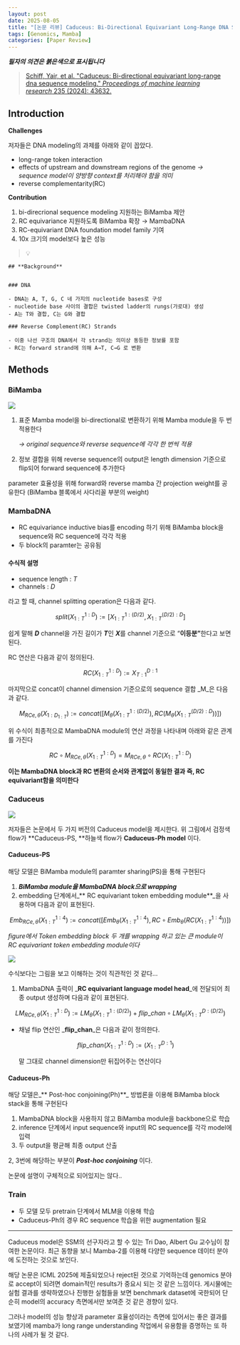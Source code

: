 ```yaml
---
layout: post
date: 2025-08-05
title: "[논문 리뷰] Caduceus: Bi-Directional Equivariant Long-Range DNA Sequence Modeling"
tags: [Genomics, Mamba]
categories: [Paper Review]
---
```


<span class="notion-red">_**필자의 의견은 붉은색으로 표시됩니다**_</span>


> [Schiff, Yair, et al. "Caduceus: Bi-directional equivariant long-range dna sequence modeling." ](https://pmc.ncbi.nlm.nih.gov/articles/PMC12189541/)[_Proceedings of machine learning research_](https://pmc.ncbi.nlm.nih.gov/articles/PMC12189541/)[ 235 (2024): 43632.](https://pmc.ncbi.nlm.nih.gov/articles/PMC12189541/)



## Introduction


**Challenges**


저자들은 DNA modeling의 과제를 아래와 같이 꼽았다.

- long-range token interaction
- effects of upstream and downstream regions of the genome 
_→ sequence model이 양방향 context를 처리해야 함을 의미_
- reverse complementarity(RC)

**Contribution**

1. bi-direcrional sequence modeling 지원하는 BiMamba 제안
1. RC equivariance 지원하도록 BiMamba 확장 → MambaDNA
1. RC-equivariant DNA foundation model family 기여
1. 10x 크기의 model보다 높은 성능

> 💡 


	## **Background**


	### DNA

	- DNA는 A, T, G, C 네 가지의 nucleotide bases로 구성
	- nucleotide base 사이의 결합은 twisted ladder의 rungs(가로대) 생성
	- A는 T와 결합, C는 G와 결합

	### Reverse Complement(RC) Strands

	- 이중 나선 구조의 DNA에서 각 strand는 의미상 동등한 정보를 포함
	- RC는 forward strand에 의해 A→T, C→G 로 변환


## Methods



### BiMamba


![](https://prod-files-secure.s3.us-west-2.amazonaws.com/542b861c-36a8-4051-84e5-8804b6728dba/2c247d59-7815-4980-99f0-8f0d21f445a7/image.png?X-Amz-Algorithm=AWS4-HMAC-SHA256&X-Amz-Content-Sha256=UNSIGNED-PAYLOAD&X-Amz-Credential=ASIAZI2LB466ZABJIYZI%2F20250830%2Fus-west-2%2Fs3%2Faws4_request&X-Amz-Date=20250830T220104Z&X-Amz-Expires=3600&X-Amz-Security-Token=IQoJb3JpZ2luX2VjEIb%2F%2F%2F%2F%2F%2F%2F%2F%2F%2FwEaCXVzLXdlc3QtMiJGMEQCIDyxO7E%2BIc12X4DPkoB9fPaifS30sUDsar1rcegX7NIRAiA992BiBXUSTd3lBbzSVXq4Jtjjaf06WmDrFRcfwKWFlCqIBAjf%2F%2F%2F%2F%2F%2F%2F%2F%2F%2F8BEAAaDDYzNzQyMzE4MzgwNSIMNDzvzuWBQAb1VftJKtwDkxNqMJRCP4Jhy4HR1t4mBBq7V5XieHfHgBctp%2BjFej70TCYR0m88El64awNhmCAm%2B%2Bfkym1eS8iT6HWvAgq8pepa3wHeFng7YHRFzHtFz0d5MsYWPAaYqylWlqCAkR7XIywxh7D71txYM3d88n%2BeVrcHSzjIGqkocIHg9jfUkX0cx7WZxGp25VxRgxSs7aTToarNzPcwUlfoQop6A9xWDgsN3zt3lpH4J0uoQ4WkGwJ5Iz0nJ36RShufdK2MmNM4FCzhmGf%2B7MCOxulMxZwpOKjxMEwb0JRfSpovgBAs9qMftLEiIQpMonC8BEWTklJ6894WDOAg3b0gpb%2FPyT1aDjV%2BewCAtl8X31bc%2Bvk7ciV5jAtE%2BbZGYDnpiiOAV679uKhkV%2B0iHBi9RBmy%2FQgjbZ05faxzQ25KKNuxaxKsivhM0iDJ1Bcuu%2BCQI0tkoV618s9eUdewSRWnwQmZ6E8E6sbyW%2Fl2iohDWlGlpDg27Is2mRIgoSTMsWRDuu0IDO0VtGrAFL5e9rmhlSO01qJQ592h48PN0eM0U%2BLZBMOcqGkW9VEADgBOL8c9jKaIvpGEgVdOsP3NLRHcfDBJmONiktNnaSBDyICwcm%2BnnhONqcdMTNPndoMSdKXHwt0w0eDNxQY6pgGeaHVFjqNTUUKUXB8Egl4PvCh5Ww%2BEwvkIDJ7RTywNeO49dCDc%2B7JO%2FF8vRQrtGumEgb05aHmAyDPLpNqJd%2Fq7omJk1dtVJAYSVnkLnTeWGZMakI89G1rhR4Zxt2F7ACK9c2sw0f9254xSr1h2%2Bs6xPw1XlaxGcY7VUC44yhmbjvWMhj7TLH7eJw5iQi9D5d1mk0nACUR3ZUaiCTZIem1mI92qd%2FUC&X-Amz-Signature=8412ee0599e01775173870d098b1349879dc62c0797491e9fd1133f85766eee8&X-Amz-SignedHeaders=host&x-amz-checksum-mode=ENABLED&x-id=GetObject)

1. 표준 Mamba model을 bi-directional로 변환하기 위해 Mamba module을 두 번 적용한다

	_→ original sequence와 reverse sequence에 각각 한 번씩 적용_

1. 정보 결합을 위해 reverse sequence의 output은 length dimension 기준으로 flip되어 forward sequence에 추가한다

parameter 효율성을 위해 forward와 reverse mamba 간 projection weight를 공유한다 (BiMamba 블록에서 사다리꼴 부분의 weight)



### MambaDNA

- RC equivariance inductive bias를 encoding 하기 위해 BiMamba block을 sequence와 RC sequence에 각각 적용
- 두 block의 paramter는 공유됨


#### 수식적 설명

- sequence length : _T_
- channels : _D_

라고 할 때,  channel splitting operation은 다음과 같다.


$$
split(X^{1:D}_{1:T}):=[X^{1:(D/2)}_{1:T},X^{(D/2):D}_{1:T}]
$$


<span class="notion-red">쉽게 말해 </span><span class="notion-red">_**D**_</span><span class="notion-red"> channel을 가진 길이가 </span><span class="notion-red">_**T**_</span><span class="notion-red">인 </span><span class="notion-red">_**X**_</span><span class="notion-red">를 channel 기준으로 “</span><span class="notion-red">**이등분”**</span><span class="notion-red">한다고 보면 된다.</span>


RC 연산은 다음과 같이 정의된다.


$$
RC(X^{1:D}_{1:T}):=X^{D:1}_{T:1}
$$


마지막으로 concat이 channel dimension 기준으로의 sequence 결합 _M_은 다음과 같다.


$$
M_{RCe,\theta}(X_{1:D_{1:T}}):=concat([M_{\theta}(X^{1:(D/2)}_{1:T}),RC(M_{\theta}(X^{(D/2):D}_{1:T}))])
$$


위 수식이 최종적으로 MambaDNA module의 연산 과정을 나타내며 아래와 같은 관계를 가진다


$$
RC\circ M_{RCe,\theta}(X^{1:D}_{1:T}) = M_{RCe,\theta} \circ RC(X^{1:D}_{1:T})
$$


**이는 MambaDNA block과 RC 변환의 순서와 관계없이 동일한 결과 즉, RC equivariant함을 의미한다**



### Caduceus


![](https://prod-files-secure.s3.us-west-2.amazonaws.com/542b861c-36a8-4051-84e5-8804b6728dba/f94a60d7-8145-473b-aef9-7c68d3ec604a/image.png?X-Amz-Algorithm=AWS4-HMAC-SHA256&X-Amz-Content-Sha256=UNSIGNED-PAYLOAD&X-Amz-Credential=ASIAZI2LB466ZABJIYZI%2F20250830%2Fus-west-2%2Fs3%2Faws4_request&X-Amz-Date=20250830T220104Z&X-Amz-Expires=3600&X-Amz-Security-Token=IQoJb3JpZ2luX2VjEIb%2F%2F%2F%2F%2F%2F%2F%2F%2F%2FwEaCXVzLXdlc3QtMiJGMEQCIDyxO7E%2BIc12X4DPkoB9fPaifS30sUDsar1rcegX7NIRAiA992BiBXUSTd3lBbzSVXq4Jtjjaf06WmDrFRcfwKWFlCqIBAjf%2F%2F%2F%2F%2F%2F%2F%2F%2F%2F8BEAAaDDYzNzQyMzE4MzgwNSIMNDzvzuWBQAb1VftJKtwDkxNqMJRCP4Jhy4HR1t4mBBq7V5XieHfHgBctp%2BjFej70TCYR0m88El64awNhmCAm%2B%2Bfkym1eS8iT6HWvAgq8pepa3wHeFng7YHRFzHtFz0d5MsYWPAaYqylWlqCAkR7XIywxh7D71txYM3d88n%2BeVrcHSzjIGqkocIHg9jfUkX0cx7WZxGp25VxRgxSs7aTToarNzPcwUlfoQop6A9xWDgsN3zt3lpH4J0uoQ4WkGwJ5Iz0nJ36RShufdK2MmNM4FCzhmGf%2B7MCOxulMxZwpOKjxMEwb0JRfSpovgBAs9qMftLEiIQpMonC8BEWTklJ6894WDOAg3b0gpb%2FPyT1aDjV%2BewCAtl8X31bc%2Bvk7ciV5jAtE%2BbZGYDnpiiOAV679uKhkV%2B0iHBi9RBmy%2FQgjbZ05faxzQ25KKNuxaxKsivhM0iDJ1Bcuu%2BCQI0tkoV618s9eUdewSRWnwQmZ6E8E6sbyW%2Fl2iohDWlGlpDg27Is2mRIgoSTMsWRDuu0IDO0VtGrAFL5e9rmhlSO01qJQ592h48PN0eM0U%2BLZBMOcqGkW9VEADgBOL8c9jKaIvpGEgVdOsP3NLRHcfDBJmONiktNnaSBDyICwcm%2BnnhONqcdMTNPndoMSdKXHwt0w0eDNxQY6pgGeaHVFjqNTUUKUXB8Egl4PvCh5Ww%2BEwvkIDJ7RTywNeO49dCDc%2B7JO%2FF8vRQrtGumEgb05aHmAyDPLpNqJd%2Fq7omJk1dtVJAYSVnkLnTeWGZMakI89G1rhR4Zxt2F7ACK9c2sw0f9254xSr1h2%2Bs6xPw1XlaxGcY7VUC44yhmbjvWMhj7TLH7eJw5iQi9D5d1mk0nACUR3ZUaiCTZIem1mI92qd%2FUC&X-Amz-Signature=52914e92416e4d28171389838ba79b36ac046d22a446d3809fa6feec115bab03&X-Amz-SignedHeaders=host&x-amz-checksum-mode=ENABLED&x-id=GetObject)


저자들은 논문에서 두 가지 버전의 Caduceus model을 제시한다. 위 그림에서 검정색 flow가 **Caduceus-PS, **하늘색 flow가 **Caduceus-Ph model** 이다.



#### Caduceus-PS


해당 모델은 BiMamba module의 paramter sharing(PS)을 통해 구현된다

1. _**BiMamba module을 MambaDNA block으로 wrapping**_
1. embedding 단계에서_** RC equivariant token embedding module**_을 사용하며 다음과 같이 표현된다.

$$
Emb_{RCe,\theta}(X^{1:4}_{1:T}):=concat([Emb_{\theta}(X^{1:4}_{1:T}),RC \circ Emb_{\theta}(RC(X^{1:4}_{1:T}))])
$$


_figure에서 Token embedding block 두 개를 wrapping 하고 있는 큰 module이 RC equivariant token embedding module이다_


![](https://prod-files-secure.s3.us-west-2.amazonaws.com/542b861c-36a8-4051-84e5-8804b6728dba/b175e4da-71eb-4e91-8c23-a06dabe673c9/image.png?X-Amz-Algorithm=AWS4-HMAC-SHA256&X-Amz-Content-Sha256=UNSIGNED-PAYLOAD&X-Amz-Credential=ASIAZI2LB466ZABJIYZI%2F20250830%2Fus-west-2%2Fs3%2Faws4_request&X-Amz-Date=20250830T220104Z&X-Amz-Expires=3600&X-Amz-Security-Token=IQoJb3JpZ2luX2VjEIb%2F%2F%2F%2F%2F%2F%2F%2F%2F%2FwEaCXVzLXdlc3QtMiJGMEQCIDyxO7E%2BIc12X4DPkoB9fPaifS30sUDsar1rcegX7NIRAiA992BiBXUSTd3lBbzSVXq4Jtjjaf06WmDrFRcfwKWFlCqIBAjf%2F%2F%2F%2F%2F%2F%2F%2F%2F%2F8BEAAaDDYzNzQyMzE4MzgwNSIMNDzvzuWBQAb1VftJKtwDkxNqMJRCP4Jhy4HR1t4mBBq7V5XieHfHgBctp%2BjFej70TCYR0m88El64awNhmCAm%2B%2Bfkym1eS8iT6HWvAgq8pepa3wHeFng7YHRFzHtFz0d5MsYWPAaYqylWlqCAkR7XIywxh7D71txYM3d88n%2BeVrcHSzjIGqkocIHg9jfUkX0cx7WZxGp25VxRgxSs7aTToarNzPcwUlfoQop6A9xWDgsN3zt3lpH4J0uoQ4WkGwJ5Iz0nJ36RShufdK2MmNM4FCzhmGf%2B7MCOxulMxZwpOKjxMEwb0JRfSpovgBAs9qMftLEiIQpMonC8BEWTklJ6894WDOAg3b0gpb%2FPyT1aDjV%2BewCAtl8X31bc%2Bvk7ciV5jAtE%2BbZGYDnpiiOAV679uKhkV%2B0iHBi9RBmy%2FQgjbZ05faxzQ25KKNuxaxKsivhM0iDJ1Bcuu%2BCQI0tkoV618s9eUdewSRWnwQmZ6E8E6sbyW%2Fl2iohDWlGlpDg27Is2mRIgoSTMsWRDuu0IDO0VtGrAFL5e9rmhlSO01qJQ592h48PN0eM0U%2BLZBMOcqGkW9VEADgBOL8c9jKaIvpGEgVdOsP3NLRHcfDBJmONiktNnaSBDyICwcm%2BnnhONqcdMTNPndoMSdKXHwt0w0eDNxQY6pgGeaHVFjqNTUUKUXB8Egl4PvCh5Ww%2BEwvkIDJ7RTywNeO49dCDc%2B7JO%2FF8vRQrtGumEgb05aHmAyDPLpNqJd%2Fq7omJk1dtVJAYSVnkLnTeWGZMakI89G1rhR4Zxt2F7ACK9c2sw0f9254xSr1h2%2Bs6xPw1XlaxGcY7VUC44yhmbjvWMhj7TLH7eJw5iQi9D5d1mk0nACUR3ZUaiCTZIem1mI92qd%2FUC&X-Amz-Signature=6a9c2ba9320b6b3d3eac3624baff8ba1a2372f3056735995a7fdb928cb0a5a8a&X-Amz-SignedHeaders=host&x-amz-checksum-mode=ENABLED&x-id=GetObject)


<span class="notion-red">수식보다는 그림을 보고 이해하는 것이 직관적인 것 같다…</span>

1. MambaDNA 출력이 _**RC equivariant language model head**_에 전달되어 최종 output 생성하며 다음과 같이 표현된다.

$$
LM_{RCe,\theta}(X^{1:D}_{1:T}):= LM_{\theta}(X^{1:(D/2)}_{1:T})+flip\_chan\circ LM_{\theta}(X^{D:(D/2)}_{1:T})
$$

- 채널 flip 연산인 _**flip\_chan**_은 다음과 같이 정의한다.

	$$
	flip\_chan(X^{1:D}_{1:T}):=(X^{D:1}_{1:T})
	$$


	말 그대로 channel dimension만 뒤집어주는 연산이다



#### Caduceus-Ph


해당 모델은_** Post-hoc conjoining(Ph)**_ 방법론을 이용해 BiMamba block stack을 통해 구현된다

1. MambaDNA block을 사용하지 않고 BiMamba module을 backbone으로 학습
1. inference 단계에서 input sequence와 input의 RC sequence를 각각 model에 입력
1. 두 output을 평균해 최종 output 산출

2, 3번에 해당하는 부분이 _**Post-hoc conjoining**_ 이다.


<span class="notion-red">논문에 설명이 구체적으로 되어있지는 않다..</span>



### Train

- 두 모델 모두 pretrain 단계에서 MLM을 이용해 학습
- Caduceus-Ph의 경우 RC sequence 학습을 위한 augmentation 필요

---


<span class="notion-red">Caduceus model은 SSM의 선구자라고 할 수 있는 Tri Dao, Albert Gu 교수님이 참여한 논문이다. 최근 동향을 보니 Mamba-2를 이용해 다양한 sequence 데이터 분야에 도전하는 것으로 보인다.</span>


<span class="notion-red">해당 논문은 ICML 2025에 제출되었으나 reject된 것으로 기억하는데 genomics 분야로 accept이 되려면 domain적인 results가 중요시 되는 것 같은 느낌이다. 게시물에는 실험 결과를 생략하였으나 진행한 실험들을 보면 benchmark dataset에 국한되어 단순히 model의 accuracy 측면에서만 보여준 것 같은 경향이 있다.</span>


<span class="notion-red">그러나 model의 성능 향상과 parameter 효율성이라는 측면에 있어서는 좋은 결과를 보였기에 mamba가 long range understanding 작업에서 유용함을 증명하는 또 하나의 사례가 될 것 같다.</span>

